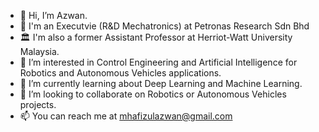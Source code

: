 - 👋 Hi, I’m Azwan. 
- 🏬 I'm an Executvie (R&D Mechatronics) at Petronas Research Sdn Bhd
- 🏛 I'm also a former Assistant Professor at Herriot-Watt University Malaysia.
- 👀 I’m interested in Control Engineering and Artificial Intelligence for Robotics and Autonomous Vehicles applications.
- 🌱 I’m currently learning about Deep Learning and Machine Learning.
- 💞️ I’m looking to collaborate on Robotics or Autonomous Vehicles projects.
- 📫 You can reach me at mhafizulazwan@gmail.com

<!---
mhafizulazwan/mhafizulazwan is a ✨ special ✨ repository because its `README.md` (this file) appears on your GitHub profile.
You can click the Preview link to take a look at your changes.
--->
